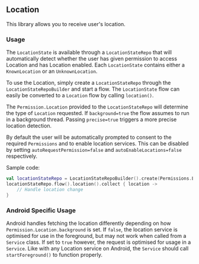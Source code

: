 ## Location

This library allows you to receive user's location.

### Usage
The `LocationState` is available through a `LocationStateRepo` that will automatically detect whether the user has given permission to access Location and has Location enabled.
Each `LocationState` contains either a `KnownLocation` or an `UnknownLocation`.

To use the Location, simply create a `LocationStateRepo` through the `LocationStateRepoBuilder` and start a flow. The `LocationState` flow can easily be converted to a `Location` flow by calling `location()`.

The `Permission.Location` provided to the `LocationStateRepo` will determine the type of `Location` requested. If `background=true` the flow assumes to run in a background thread. Passing `precise=true` triggers a more precise location detection.

By default the user will be automatically prompted to consent to the required `Permissions` and to enable location services. This can be disabled by setting `autoRequestPermission=false` and `autoEnableLocations=false` respectively.

Sample code:
```kotlin
val locationStateRepo = LocationStateRepoBuilder().create(Permissions.Location(background=false, precise=true))
locationStateRepo.flow().location().collect { location ->
    // Handle location change
}
```

### Android Specific Usage
Android handles fetching the location differently depending on how `Permission.Location.background` is set. If `false`, the location service is optimised for use in the foreground, but may not work when called from a `Service` class. If set to `true` however, the request is optimised for usage in a `Service`. Like with any Location service on Android, the `Service` should call `startForeground()` to function properly. 